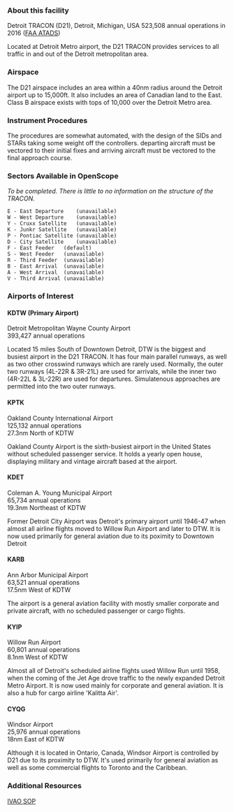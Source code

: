 ### About this facility
Detroit TRACON (D21), Detroit, Michigan, USA
523,508 annual operations in 2016 ([FAA ATADS](https://aspm.faa.gov/opsnet/sys/Tracon.asp))

Located at Detroit Metro airport, the D21 TRACON provides services to all traffic in and out of the Detroit metropolitan area.

### Airspace
The D21 airspace includes an area within a 40nm radius around the Detroit airport up to 15,000ft. It also includes an area of Canadian land to the East. Class B airspace exists with tops of 10,000 over the Detroit Metro area.

### Instrument Procedures
The procedures are somewhat automated, with the design of the SIDs and STARs taking some weight off the controllers. departing aircraft must be vectored to their initial fixes and arriving aircraft must be vectored to the final approach course.

### Sectors Available in OpenScope
_To be completed. There is little to no information on the structure of the TRACON._
```
E - East Departure    (unavailable)
W - West Departure    (unavailable)
Y - Cruxx Satellite   (unavailable)
K - Junkr Satellite   (unavailable)
P - Pontiac Satellite (unavailable)
D - City Satellite    (unavailable)
F - East Feeder   (default)
S - West Feeder   (unavailable)
R - Third Feeder  (unavailable)
B - East Arrival  (unavailable)
A - West Arrival  (unavailable)
V - Third Arrival (unavailable)
```

### Airports of Interest

#### KDTW (Primary Airport)
Detroit Metropolitan Wayne County Airport  
393,427 annual operations

Located 15 miles South of Downtown Detroit, DTW is the biggest and busiest airport in the D21 TRACON. It has four main parallel runways, as well as two other crosswind runways which are rarely used. Normally, the outer two runways (4L-22R & 3R-21L) are used for arrivals, while the inner two (4R-22L & 3L-22R) are used for departures. Simulatenous approaches are permitted into the two outer runways.

#### KPTK
Oakland County International Airport  
125,132 annual operations  
27.3nm North of KDTW

Oakland County Airport is the sixth-busiest airport in the United States without scheduled passenger service. It holds a yearly open house, displaying military and vintage aircraft based at the airport.

#### KDET
Coleman A. Young Municipal Airport  
65,734 annual operations  
19.3nm Northeast of KDTW

Former Detroit City Airport was Detroit's primary airport until 1946-47 when almost all airline flights moved to Willow Run Airport and later to DTW. It is now used primarily for general aviation due to its poximity to Downtown Detroit

#### KARB
Ann Arbor Municipal Airport  
63,521 annual operations  
17.5nm West of KDTW

The airport is a general aviation facility with mostly smaller corporate and private aircraft, with no scheduled passenger or cargo flights.

#### KYIP
Willow Run Airport  
60,801 annual operations  
8.1nm West of KDTW

Almost all of Detroit's scheduled airline flights used Willow Run until 1958, when the coming of the Jet Age drove traffic to the newly expanded Detroit Metro Airport. It is now used mainly for corporate and general aviation. It is also a hub for cargo airline 'Kalitta Air'. 

#### CYQG
Windsor Airport  
25,976 annual operations  
18nm East of KDTW

Although it is located in Ontario, Canada, Windsor Airport is controlled by D21 due to its proximity to DTW. It's used primarily for general aviation as well as some commercial flights to Toronto and the Caribbean.

### Additional Resources
[IVAO SOP](http://www.ivaous.org/fdr/SOPs/ZOB/DTW.pdf)
